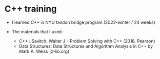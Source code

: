 # C++ training 
- I learned C++ in NYU tandon bridge program (2022-winter / 24 weeks)

- The materials that I used:
  - C++ : Savitch, Walter J - Problem Solving with C++ (2018, Pearson) 
  - Data Structures: Data Structures and Algorithm Analysis in C++ by Mark A. Weiss (z-lib.org)
